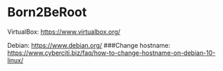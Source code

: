 # Born2BeRoot

VirtualBox: https://www.virtualbox.org/

Debian: https://www.debian.org/
###Change hostname: https://www.cyberciti.biz/faq/how-to-change-hostname-on-debian-10-linux/

